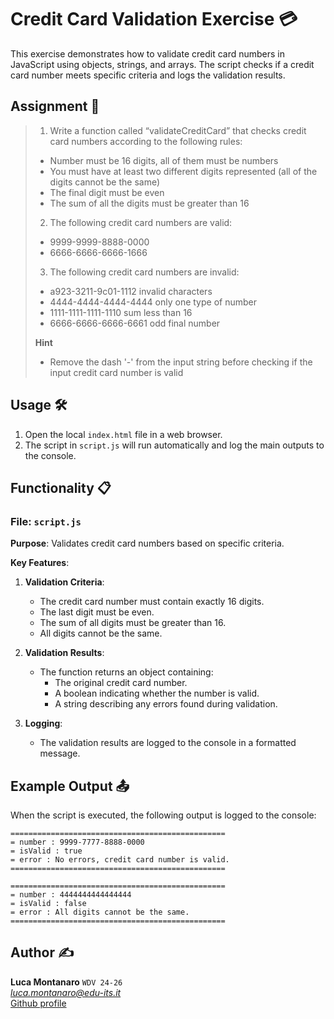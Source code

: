 # Credit Card Validation Exercise 💳

This exercise demonstrates how to validate credit card numbers in JavaScript using objects, strings, and arrays. The script checks if a credit card number meets specific criteria and logs the validation results.

## Assignment 📝

> 1. Write a function called “validateCreditCard” that checks credit card
numbers according to the following rules:
> - Number must be 16 digits, all of them must be numbers
> - You must have at least two different digits represented (all of the digits cannot be the same)
> - The final digit must be even
> - The sum of all the digits must be greater than 16
> 2. The following credit card numbers are valid:
> - 9999-9999-8888-0000
> - 6666-6666-6666-1666
> 3. The following credit card numbers are invalid:
> - a923-3211-9c01-1112 invalid characters
> - 4444-4444-4444-4444 only one type of number
> - 1111-1111-1111-1110 sum less than 16
> - 6666-6666-6666-6661 odd final number  
>  
> **Hint**  
> - Remove the dash '-' from the input string before checking if the input credit card number is valid

## Usage 🛠️

1. Open the local `index.html` file in a web browser.
2. The script in `script.js` will run automatically and log the main outputs to the console.

## Functionality 📋

### File: `script.js`

**Purpose**: Validates credit card numbers based on specific criteria.

**Key Features**:
1. **Validation Criteria**:
   - The credit card number must contain exactly 16 digits.
   - The last digit must be even.
   - The sum of all digits must be greater than 16.
   - All digits cannot be the same.

2. **Validation Results**:
   - The function returns an object containing:
     - The original credit card number.
     - A boolean indicating whether the number is valid.
     - A string describing any errors found during validation.

3. **Logging**:
   - The validation results are logged to the console in a formatted message.

## Example Output 📤

When the script is executed, the following output is logged to the console:

```
================================================
= number : 9999-7777-8888-0000
= isValid : true
= error : No errors, credit card number is valid.
================================================

================================================
= number : 4444444444444444
= isValid : false
= error : All digits cannot be the same.
================================================
```

## Author ✍️

**Luca Montanaro** `WDV 24-26`  
*luca.montanaro@edu-its.it*  
[Github profile](https://github.com/LucaM0nt)